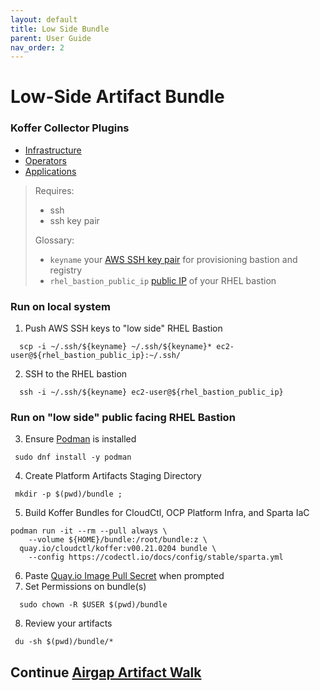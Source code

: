 ```yaml
---
layout: default
title: Low Side Bundle
parent: User Guide
nav_order: 2
---
```


# Low-Side Artifact Bundle
### Koffer Collector Plugins
  - [Infrastructure]    
  - [Operators]    
  - [Applications]    
    
> Requires:
>  - ssh
>  - ssh key pair
>    
> Glossary:
>  - `keyname` your [AWS SSH key pair](https://console.amazonaws-us-gov.com/ec2/home?#KeyPairs) for provisioning bastion and registry
>  - `rhel_bastion_public_ip` [public IP](https://console.amazonaws-us-gov.com/ec2/home?#Instances) of your RHEL bastion
    
### Run on local system

  1. Push AWS SSH keys to "low side" RHEL Bastion
```
  scp -i ~/.ssh/${keyname} ~/.ssh/${keyname}* ec2-user@${rhel_bastion_public_ip}:~/.ssh/
```
  2. SSH to the RHEL bastion
```
  ssh -i ~/.ssh/${keyname} ec2-user@${rhel_bastion_public_ip}
```
    
### Run on "low side" public facing RHEL Bastion

  3. Ensure [Podman](https://podman.io/getting-started/installation.html) is installed
```
 sudo dnf install -y podman
```
  4. Create Platform Artifacts Staging Directory
```
 mkdir -p $(pwd)/bundle ;
```
  5. Build Koffer Bundles for CloudCtl, OCP Platform Infra, and Sparta IaC
```
podman run -it --rm --pull always \
    --volume ${HOME}/bundle:/root/bundle:z \
  quay.io/cloudctl/koffer:v00.21.0204 bundle \
    --config https://codectl.io/docs/config/stable/sparta.yml
```
  6. Paste [Quay.io Image Pull Secret] when prompted    
  7. Set Permissions on bundle(s)
```
  sudo chown -R $USER $(pwd)/bundle
```
  8. Review your artifacts
```
 du -sh $(pwd)/bundle/*
```
    
## Continue [Airgap Artifact Walk](https://codectl.io/docs/user-guide/airgap)    
[Operators]:https://github.com/CodeSparta/collector-operators
[Applications]:https://github.com/CodeSparta/collector-apps
[Infrastructure]:https://github.com/CodeSparta/collector-infra
[Quay.io Image Pull Secret]:https://cloud.redhat.com/openshift/install/metal/user-provisioned
